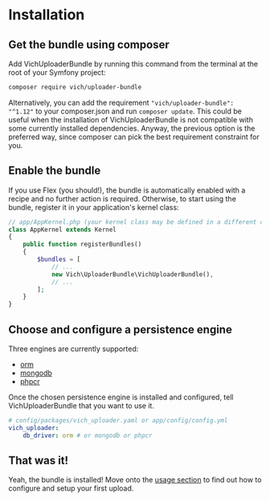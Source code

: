 Installation
============

## Get the bundle using composer

Add VichUploaderBundle by running this command from the terminal at the root of
your Symfony project:

```bash
composer require vich/uploader-bundle
```

Alternatively, you can add the requirement `"vich/uploader-bundle": "^1.12"` to your composer.json and run `composer update`.
This could be useful when the installation of VichUploaderBundle is not compatible with some currently installed dependencies.
Anyway, the previous option is the preferred way, since composer can pick the best requirement constraint for you.

## Enable the bundle

If you use Flex (you should!), the bundle is automatically enabled with a recipe and no further action is required.
Otherwise, to start using the bundle, register it in your application's kernel class:

```php
// app/AppKernel.php (your kernel class may be defined in a different class/path)
class AppKernel extends Kernel
{
    public function registerBundles()
    {
        $bundles = [
            // ...
            new Vich\UploaderBundle\VichUploaderBundle(),
            // ...
        ];
    }
}
```


## Choose and configure a persistence engine

Three engines are currently supported:

  * [orm](https://www.doctrine-project.org/projects/doctrine-orm/en/2.6/index.html)
  * [mongodb](https://www.doctrine-project.org/projects/doctrine-mongodb-odm/en/1.2/index.html)
  * [phpcr](https://www.doctrine-project.org/projects/doctrine-phpcr-odm/en/latest/index.html)

Once the chosen persistence engine is installed and configured, tell
VichUploaderBundle that you want to use it.

```yaml
# config/packages/vich_uploader.yaml or app/config/config.yml
vich_uploader:
    db_driver: orm # or mongodb or phpcr
```

## That was it!

Yeah, the bundle is installed! Move onto the [usage section](usage.md) to find out how
to configure and setup your first upload.
